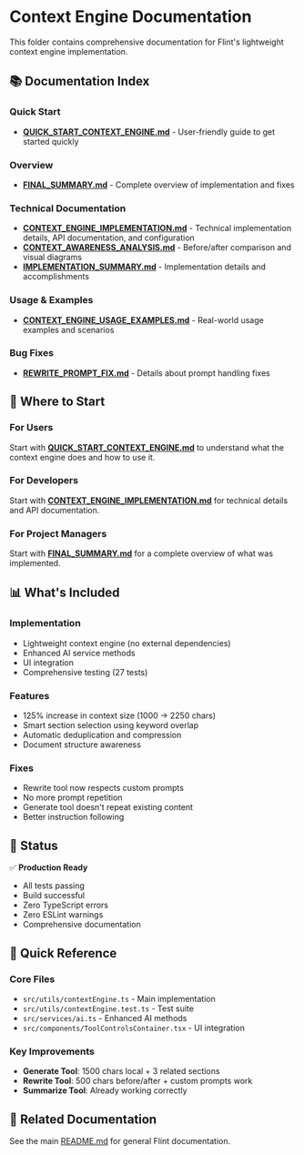 # Context Engine Documentation

This folder contains comprehensive documentation for Flint's lightweight context engine implementation.

## 📚 Documentation Index

### Quick Start
- **[QUICK_START_CONTEXT_ENGINE.md](./QUICK_START_CONTEXT_ENGINE.md)** - User-friendly guide to get started quickly

### Overview
- **[FINAL_SUMMARY.md](./FINAL_SUMMARY.md)** - Complete overview of implementation and fixes

### Technical Documentation
- **[CONTEXT_ENGINE_IMPLEMENTATION.md](./CONTEXT_ENGINE_IMPLEMENTATION.md)** - Technical implementation details, API documentation, and configuration
- **[CONTEXT_AWARENESS_ANALYSIS.md](./CONTEXT_AWARENESS_ANALYSIS.md)** - Before/after comparison and visual diagrams
- **[IMPLEMENTATION_SUMMARY.md](./IMPLEMENTATION_SUMMARY.md)** - Implementation details and accomplishments

### Usage & Examples
- **[CONTEXT_ENGINE_USAGE_EXAMPLES.md](./CONTEXT_ENGINE_USAGE_EXAMPLES.md)** - Real-world usage examples and scenarios

### Bug Fixes
- **[REWRITE_PROMPT_FIX.md](./REWRITE_PROMPT_FIX.md)** - Details about prompt handling fixes

## 🎯 Where to Start

### For Users
Start with **[QUICK_START_CONTEXT_ENGINE.md](./QUICK_START_CONTEXT_ENGINE.md)** to understand what the context engine does and how to use it.

### For Developers
Start with **[CONTEXT_ENGINE_IMPLEMENTATION.md](./CONTEXT_ENGINE_IMPLEMENTATION.md)** for technical details and API documentation.

### For Project Managers
Start with **[FINAL_SUMMARY.md](./FINAL_SUMMARY.md)** for a complete overview of what was implemented.

## 📊 What's Included

### Implementation
- Lightweight context engine (no external dependencies)
- Enhanced AI service methods
- UI integration
- Comprehensive testing (27 tests)

### Features
- 125% increase in context size (1000 → 2250 chars)
- Smart section selection using keyword overlap
- Automatic deduplication and compression
- Document structure awareness

### Fixes
- Rewrite tool now respects custom prompts
- No more prompt repetition
- Generate tool doesn't repeat existing content
- Better instruction following

## 🚀 Status

✅ **Production Ready**
- All tests passing
- Build successful
- Zero TypeScript errors
- Zero ESLint warnings
- Comprehensive documentation

## 📝 Quick Reference

### Core Files
- `src/utils/contextEngine.ts` - Main implementation
- `src/utils/contextEngine.test.ts` - Test suite
- `src/services/ai.ts` - Enhanced AI methods
- `src/components/ToolControlsContainer.tsx` - UI integration

### Key Improvements
- **Generate Tool**: 1500 chars local + 3 related sections
- **Rewrite Tool**: 500 chars before/after + custom prompts work
- **Summarize Tool**: Already working correctly

## 🔗 Related Documentation

See the main [README.md](../../README.md) for general Flint documentation.
